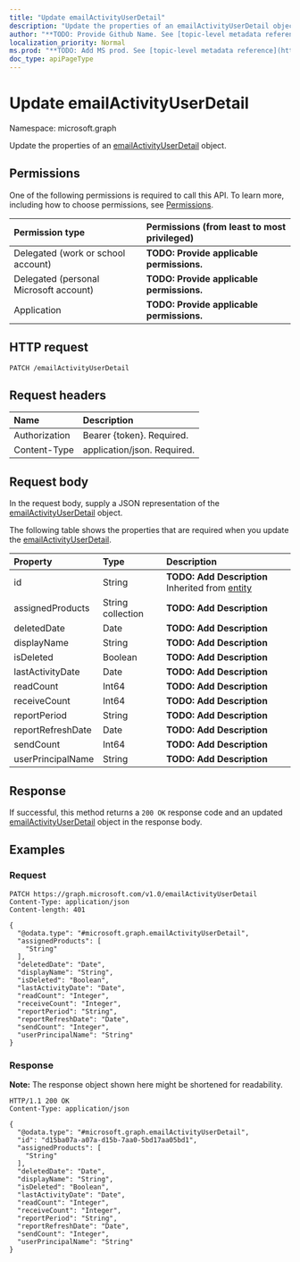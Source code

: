 ```yaml
---
title: "Update emailActivityUserDetail"
description: "Update the properties of an emailActivityUserDetail object."
author: "**TODO: Provide Github Name. See [topic-level metadata reference](https://msgo.azurewebsites.net/add/document/guidelines/metadata.html#topic-level-metadata)**"
localization_priority: Normal
ms.prod: "**TODO: Add MS prod. See [topic-level metadata reference](https://msgo.azurewebsites.net/add/document/guidelines/metadata.html#topic-level-metadata)**"
doc_type: apiPageType
---
```


# Update emailActivityUserDetail
Namespace: microsoft.graph



Update the properties of an [emailActivityUserDetail](../resources/emailactivityuserdetail.md) object.

## Permissions
One of the following permissions is required to call this API. To learn more, including how to choose permissions, see [Permissions](/graph/permissions-reference).

|Permission type|Permissions (from least to most privileged)|
|:---|:---|
|Delegated (work or school account)|**TODO: Provide applicable permissions.**|
|Delegated (personal Microsoft account)|**TODO: Provide applicable permissions.**|
|Application|**TODO: Provide applicable permissions.**|

## HTTP request

<!-- {
  "blockType": "ignored"
}
-->
``` http
PATCH /emailActivityUserDetail
```

## Request headers
|Name|Description|
|:---|:---|
|Authorization|Bearer {token}. Required.|
|Content-Type|application/json. Required.|

## Request body
In the request body, supply a JSON representation of the [emailActivityUserDetail](../resources/emailactivityuserdetail.md) object.

The following table shows the properties that are required when you update the [emailActivityUserDetail](../resources/emailactivityuserdetail.md).

|Property|Type|Description|
|:---|:---|:---|
|id|String|**TODO: Add Description** Inherited from [entity](../resources/entity.md)|
|assignedProducts|String collection|**TODO: Add Description**|
|deletedDate|Date|**TODO: Add Description**|
|displayName|String|**TODO: Add Description**|
|isDeleted|Boolean|**TODO: Add Description**|
|lastActivityDate|Date|**TODO: Add Description**|
|readCount|Int64|**TODO: Add Description**|
|receiveCount|Int64|**TODO: Add Description**|
|reportPeriod|String|**TODO: Add Description**|
|reportRefreshDate|Date|**TODO: Add Description**|
|sendCount|Int64|**TODO: Add Description**|
|userPrincipalName|String|**TODO: Add Description**|



## Response

If successful, this method returns a `200 OK` response code and an updated [emailActivityUserDetail](../resources/emailactivityuserdetail.md) object in the response body.

## Examples

### Request
<!-- {
  "blockType": "request",
  "name": "update_emailactivityuserdetail"
}
-->
``` http
PATCH https://graph.microsoft.com/v1.0/emailActivityUserDetail
Content-Type: application/json
Content-length: 401

{
  "@odata.type": "#microsoft.graph.emailActivityUserDetail",
  "assignedProducts": [
    "String"
  ],
  "deletedDate": "Date",
  "displayName": "String",
  "isDeleted": "Boolean",
  "lastActivityDate": "Date",
  "readCount": "Integer",
  "receiveCount": "Integer",
  "reportPeriod": "String",
  "reportRefreshDate": "Date",
  "sendCount": "Integer",
  "userPrincipalName": "String"
}
```


### Response
**Note:** The response object shown here might be shortened for readability.
<!-- {
  "blockType": "response",
  "truncated": true
}
-->
``` http
HTTP/1.1 200 OK
Content-Type: application/json

{
  "@odata.type": "#microsoft.graph.emailActivityUserDetail",
  "id": "d15ba07a-a07a-d15b-7aa0-5bd17aa05bd1",
  "assignedProducts": [
    "String"
  ],
  "deletedDate": "Date",
  "displayName": "String",
  "isDeleted": "Boolean",
  "lastActivityDate": "Date",
  "readCount": "Integer",
  "receiveCount": "Integer",
  "reportPeriod": "String",
  "reportRefreshDate": "Date",
  "sendCount": "Integer",
  "userPrincipalName": "String"
}
```

